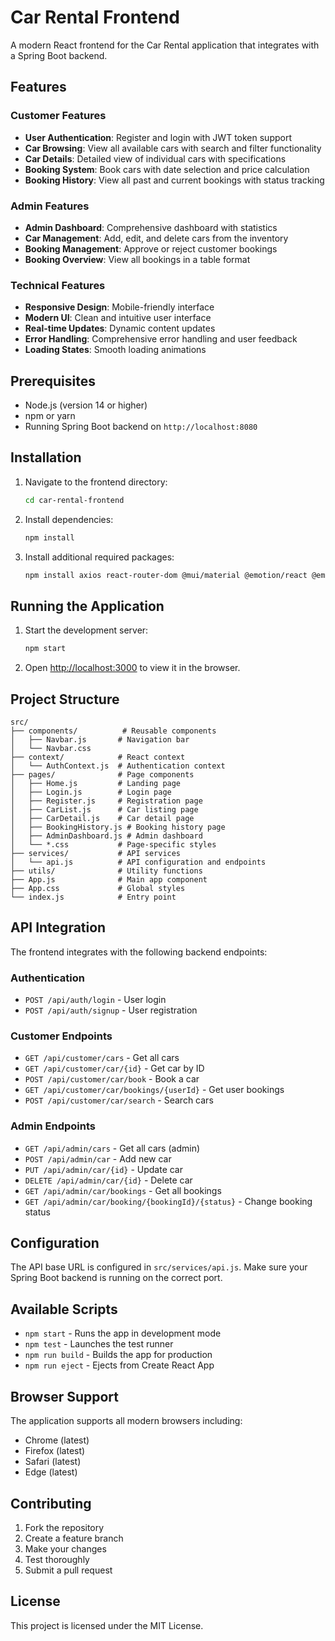 # Car Rental Frontend

A modern React frontend for the Car Rental application that integrates with a Spring Boot backend.

## Features

### Customer Features
- **User Authentication**: Register and login with JWT token support
- **Car Browsing**: View all available cars with search and filter functionality
- **Car Details**: Detailed view of individual cars with specifications
- **Booking System**: Book cars with date selection and price calculation
- **Booking History**: View all past and current bookings with status tracking

### Admin Features
- **Admin Dashboard**: Comprehensive dashboard with statistics
- **Car Management**: Add, edit, and delete cars from the inventory
- **Booking Management**: Approve or reject customer bookings
- **Booking Overview**: View all bookings in a table format

### Technical Features
- **Responsive Design**: Mobile-friendly interface
- **Modern UI**: Clean and intuitive user interface
- **Real-time Updates**: Dynamic content updates
- **Error Handling**: Comprehensive error handling and user feedback
- **Loading States**: Smooth loading animations

## Prerequisites

- Node.js (version 14 or higher)
- npm or yarn
- Running Spring Boot backend on `http://localhost:8080`

## Installation

1. Navigate to the frontend directory:
   ```bash
   cd car-rental-frontend
   ```

2. Install dependencies:
   ```bash
   npm install
   ```

3. Install additional required packages:
   ```bash
   npm install axios react-router-dom @mui/material @emotion/react @emotion/styled @mui/icons-material
   ```

## Running the Application

1. Start the development server:
   ```bash
   npm start
   ```

2. Open [http://localhost:3000](http://localhost:3000) to view it in the browser.

## Project Structure

```
src/
├── components/          # Reusable components
│   ├── Navbar.js       # Navigation bar
│   └── Navbar.css
├── context/            # React context
│   └── AuthContext.js  # Authentication context
├── pages/              # Page components
│   ├── Home.js         # Landing page
│   ├── Login.js        # Login page
│   ├── Register.js     # Registration page
│   ├── CarList.js      # Car listing page
│   ├── CarDetail.js    # Car detail page
│   ├── BookingHistory.js # Booking history page
│   ├── AdminDashboard.js # Admin dashboard
│   └── *.css           # Page-specific styles
├── services/           # API services
│   └── api.js          # API configuration and endpoints
├── utils/              # Utility functions
├── App.js              # Main app component
├── App.css             # Global styles
└── index.js            # Entry point
```

## API Integration

The frontend integrates with the following backend endpoints:

### Authentication
- `POST /api/auth/login` - User login
- `POST /api/auth/signup` - User registration

### Customer Endpoints
- `GET /api/customer/cars` - Get all cars
- `GET /api/customer/car/{id}` - Get car by ID
- `POST /api/customer/car/book` - Book a car
- `GET /api/customer/car/bookings/{userId}` - Get user bookings
- `POST /api/customer/car/search` - Search cars

### Admin Endpoints
- `GET /api/admin/cars` - Get all cars (admin)
- `POST /api/admin/car` - Add new car
- `PUT /api/admin/car/{id}` - Update car
- `DELETE /api/admin/car/{id}` - Delete car
- `GET /api/admin/car/bookings` - Get all bookings
- `GET /api/admin/car/booking/{bookingId}/{status}` - Change booking status

## Configuration

The API base URL is configured in `src/services/api.js`. Make sure your Spring Boot backend is running on the correct port.

## Available Scripts

- `npm start` - Runs the app in development mode
- `npm test` - Launches the test runner
- `npm run build` - Builds the app for production
- `npm run eject` - Ejects from Create React App

## Browser Support

The application supports all modern browsers including:
- Chrome (latest)
- Firefox (latest)
- Safari (latest)
- Edge (latest)

## Contributing

1. Fork the repository
2. Create a feature branch
3. Make your changes
4. Test thoroughly
5. Submit a pull request

## License

This project is licensed under the MIT License.
